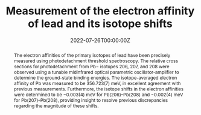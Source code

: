 ---
title: "Measurement of the electron affinity of lead and its isotope shifts"
authors:
- C. Wesley Walter
- Fabrizio Vassallo
- N. Daniel Gibson
date: "2022-07-26T00:00:00Z"
doi: "https://journals.aps.org/pra/abstract/10.1103/PhysRevA.106.L010801"

# Publication type.
# Accepts a single type but formatted as a YAML list (for Hugo requirements).
# Enter a publication type from the CSL standard.
publication_types: ["article-journal"]

# Publication name and optional abbreviated publication name.
publication: "Phys. Rev. A *106*, L010801"
publication_short: ""

abstract: The electron affinities of the primary isotopes of lead have been precisely measured using photodetachment threshold spectroscopy. The relative cross sections for photodetachment from Pb− isotopes 206, 207, and 208 were observed using a tunable midinfrared optical parametric oscillator-amplifier to determine the ground-state binding energies. The isotope-averaged electron affinity of Pb was measured to be 356.723(7) meV, in excellent agreement with previous measurements. Furthermore, the isotope shifts in the electron affinities were determined to be −0.003(4) meV for Pb(206)–Pb(208) and −0.002(4) meV for Pb(207)–Pb(208), providing insight to resolve previous discrepancies regarding the magnitude of these shifts.

tags:
- publications
featured: false

# links:
# - name: ""
#   url: ""
url_pdf: https://journals.aps.org/pra/abstract/10.1103/PhysRevA.106.L010801
url_code: ''
url_dataset: ''
url_poster: ''
url_project: ''
url_slides: ''
url_source: ''
url_video: ''

# Featured image
# To use, add an image named `featured.jpg/png` to your page's folder. 
#image:
#  caption: 'Image credit: [**Unsplash**](https://unsplash.com/photos/jdD8gXaTZsc)'
#  focal_point: ""
#  preview_only: false

# Associated Projects (optional).
#   Associate this publication with one or more of your projects.
#   Simply enter your project's folder or file name without extension.
#   E.g. `internal-project` references `content/project/internal-project/index.md`.
#   Otherwise, set `projects: []`.
# projects: []

# Slides (optional).
#   Associate this publication with Markdown slides.
#   Simply enter your slide deck's filename without extension.
#   E.g. `slides: "example"` references `content/slides/example/index.md`.
#   Otherwise, set `slides: ""`.
# slides: example
# add visible notes below the ---
---